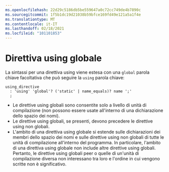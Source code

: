 ```yaml
---
ms.openlocfilehash: 22d29c5186db5be559647a0c72cc749de4b7890c
ms.sourcegitcommit: 1f5b1dc19d21038b59bfce169fd49e121a5a1f4e
ms.translationtype: MT
ms.contentlocale: it-IT
ms.lasthandoff: 02/18/2021
ms.locfileid: "101101853"
---
```

# <a name="global-using-directive"></a>Direttiva using globale

La sintassi per una direttiva using viene estesa con una `global` parola chiave facoltativa che può seguire la `using` parola chiave:
```antlr
using_directive
  : 'using' 'global'? ('static' | name_equals)? name ';'
  ;
```

- Le direttive using globali sono consentite solo a livello di unità di compilazione (non possono essere usate all'interno di una dichiarazione dello spazio dei nomi).
- Le direttive using globali, se presenti, devono precedere le direttive using non globali. 
- L'ambito di una direttiva using globale si estende sulle dichiarazioni dei membri dello spazio dei nomi e sulle direttive using non globali di tutte le unità di compilazione all'interno del programma.
In particolare, l'ambito di una direttiva using globale non include altre direttive using globali. Pertanto, le direttive using globali peer o quelle di un'unità di compilazione diversa non interessano tra loro e l'ordine in cui vengono scritte non è significativo.
